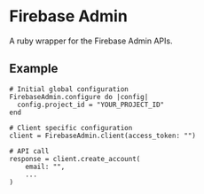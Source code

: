 # Firebase Admin

A ruby wrapper for the Firebase Admin APIs.

## Example

```
# Initial global configuration
FirebaseAdmin.configure do |config|
  config.project_id = "YOUR_PROJECT_ID"   
end

# Client specific configuration 
client = FirebaseAdmin.client(access_token: "")

# API call
response = client.create_account(
    email: "",
    ...
)

```